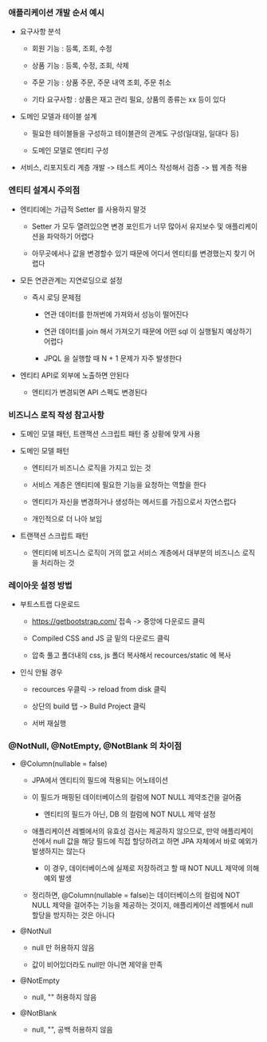 ### 애플리케이션 개발 순서 예시

* 요구사항 분석

    - 회원 기능 : 등록, 조회, 수정

    - 상품 기능 : 등록, 수정, 조회, 삭제

    - 주문 기능 : 상품 주문, 주문 내역 조회, 주문 취소

    - 기타 요구사항 : 상품은 재고 관리 필요, 상품의 종류는 xx 등이 있다

* 도메인 모델과 테이블 설계

    - 필요한 테이블들을 구성하고 테이블관의 관계도 구성(일대일, 일대다 등)

    - 도메인 모델로 엔티티 구성

* 서비스, 리포지토리 계층 개발 -> 테스트 케이스 작성해서 검증 -> 웹 계층 적용

### 엔티티 설계시 주의점

* 엔티티에는 가급적 Setter 를 사용하지 말것

    - Setter 가 모두 열려있으면 변경 포인트가 너무 많아서 유지보수 및 애플리케이션을 파악하기 어렵다

    - 아무곳에서나 값을 변경할수 있기 때문에 어디서 엔티티를 변경했는지 찾기 어렵다  

* 모든 연관관계는 지연로딩으로 설정

    - 즉시 로딩 문제점
    
        -  연관 데이터를 한꺼번에 가져와서 성능이 떨어진다

        - 연관 데이터를 join 해서 가져오기 때문에 어떤 sql 이 실행될지 예상하기 어렵다

        - JPQL 을 실행할 때 N + 1 문제가 자주 발생한다

* 엔티티 API로 외부에 노출하면 안된다

    - 엔티티가 변경되면 API 스펙도 변경된다

### 비즈니스 로직 작성 참고사항

* 도메인 모델 패턴, 트랜잭션 스크립트 패턴 중 상황에 맞게 사용

* 도메인 모델 패턴

    - 엔티티가 비즈니스 로직을 가지고 있는 것

    - 서비스 게층은 엔티티에 필요한 기능을 요청하는 역할을 한다

    - 엔티티가 자신을 변경하거나 생성하는 메서드를 가짐으로서 자연스럽다

    - 개인적으로 더 나아 보임

- 트랜잭션 스크립트 패턴

    - 엔티티에 비즈니스 로직이 거의 없고 서비스 계층에서 대부분의 비즈니스 로직을 처리하는 것

### 레이아웃 설정 방법

* 부트스트랩 다운로드

    - https://getbootstrap.com/ 접속 -> 중앙에 다운로드 클릭

    - Compiled CSS and JS 글 밑의 다운로드 클릭

    - 압축 풀고 폴더내의 css, js 폴더 복사해서 recources/static 에 복사

* 인식 안될 경우

    - recources 우클릭 -> reload from disk 클릭

    - 상단의 build 탭 -> Build Project 클릭

    - 서버 재실행

### @NotNull, @NotEmpty, @NotBlank 의 차이점

* @Column(nullable = false) 

    - JPA에서 엔티티의 필드에 적용되는 어노테이션
    
    - 이 필드가 매핑된 데이터베이스의 컬럼에 NOT NULL 제약조건을 걸어줌
    
        - 엔티티의 필드가 아닌, DB 의 컬럼에 NOT NULL 제약 설정

    - 애플리케이션 레벨에서의 유효성 검사는 제공하지 않으므로, 만약 애플리케이션에서 null 값을 해당 필드에 직접 할당하려고 하면 JPA 자체에서 바로 예외가 발생하지는 않는다
    
        - 이 경우, 데이터베이스에 실제로 저장하려고 할 때 NOT NULL 제약에 의해 예외 발생

    - 정리하면, @Column(nullable = false)는 데이터베이스의 컬럼에 NOT NULL 제약을 걸어주는 기능을 제공하는 것이지, 애플리케이션 레벨에서 null 할당을 방지하는 것은 아니다

* @NotNull

    - null 만 허용하지 않음

    - 값이 비어있더라도 null만 아니면 제약을 만족

* @NotEmpty

    - null, "" 허용하지 않음


* @NotBlank

    - null, "", 공백 허용하지 않음
